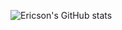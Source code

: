 ![Ericson's GitHub stats](https://github-readme-stats.vercel.app/api?username=ericsonvaz-Dev&theme=tokyonight&show_icons=true)

